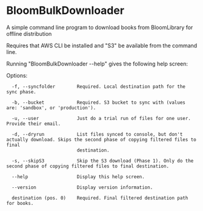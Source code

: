 # BloomBulkDownloader
A simple command line program to download books from BloomLibrary for offline distribution

Requires that AWS CLI be installed and "S3" be available from the command line.

Running "BloomBulkDownloader --help" gives the following help screen:

Options:
```
  -f, --syncfolder        Required. Local destination path for the sync phase.

  -b, --bucket            Required. S3 bucket to sync with (values are: 'sandbox', or 'production').

  -u, --user              Just do a trial run of files for one user. Provide their email.

  -d, --dryrun            List files synced to console, but don't actually download. Skips the second phase of copying filtered files to final
                          destination.

  -s, --skipS3            Skip the S3 download (Phase 1). Only do the second phase of copying filtered files to final destination.

  --help                  Display this help screen.

  --version               Display version information.

  destination (pos. 0)    Required. Final filtered destination path for books.
  ```